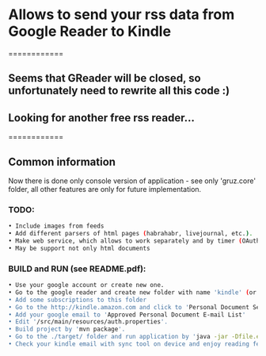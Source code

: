 # Allows to send your rss data from Google Reader to Kindle
============
## Seems that GReader will be closed, so unfortunately need to rewrite all this code :) 
## Looking for another free rss reader...
============

## Common information

Now there is done only console version of application - see only 'gruz.core' folder, all other features are only for future implementation.

### TODO:
~~~ bash
• Include images from feeds
• Add different parsers of html pages (habrahabr, livejournal, etc.).
• Make web service, which allows to work separately and by timer (OAuth, GAE, Click, etc.).
• May be support not only html documents
~~~ 

### BUILD and RUN (see README.pdf):
~~~ bash
• Use your google account or create new one.
• Go to the google reader and create new folder with name 'kindle' (or any else, but don't forget to change it in 'auth.properties' after)
• Add some subscriptions to this folder
• Go to the http://kindle.amazon.com and click to 'Personal Document Settings'
• Add your google email to 'Approved Personal Document E-mail List'
• Edit '/src/main/resources/auth.properties'.
• Build project by 'mvn package'.
• Go to the ./target/ folder and run application by 'java -jar -Dfile.encoding=UTF-8 gruz-0.0.1-SNAPSHOT-jar-with-dependencies.jar'
• Check your kindle email with sync tool on device and enjoy reading feeds =)
~~~ 
